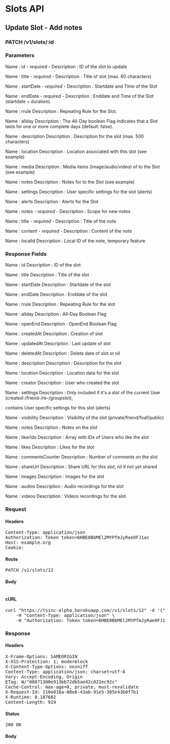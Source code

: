 # Slots API

## Update Slot - Add notes

### PATCH /v1/slots/:id

### Parameters

Name : id *- required -*
Description : ID of the slot to update

Name : title *- required -*
Description : Title of slot (max. 60 characters)

Name : startDate *- required -*
Description : Startdate and Time of the Slot

Name : endDate *- required -*
Description : Enddate and Time of the Slot (startdate + duration).

Name : rrule
Description : Repeating Rule for the Slot.

Name : allday
Description : The All-Day boolean Flag indicates that a Slot lasts for one or more complete days (default: false).

Name : description
Description : Description for the slot (max. 500 characters)

Name : location
Description : Location associated with this slot (see example)

Name : media
Description : Media items (image/audio/video) of to the Slot (see example)

Name : notes
Description : Notes for to the Slot (see example)

Name : settings
Description : User specific settings for the slot (alerts)

Name : alerts
Description : Alerts for the Slot

Name : notes *- required -*
Description : Scope for new notes

Name : title *- required -*
Description : Title of the note

Name : content *- required -*
Description : Content of the note

Name : localId
Description : Local ID of the note, temporary feature


### Response Fields

Name : id
Description : ID of the slot

Name : title
Description : Title of the slot

Name : startDate
Description : Startdate of the slot

Name : endDate
Description : Enddate of the slot

Name : rrule
Description : Repeating Rule for the slot

Name : allday
Description : All-Day Boolean Flag

Name : openEnd
Description : OpenEnd Boolean Flag

Name : createdAt
Description : Creation of slot

Name : updatedAt
Description : Last update of slot

Name : deletedAt
Description : Delete date of slot or nil

Name : description
Description : Description for the slot

Name : location
Description : Location data for the slot

Name : creator
Description : User who created the slot

Name : settings
Description : Only included if it&#39;s a slot of the current User (created-/friend-/re-/groupslot),

contains User specific settings for this slot (alerts)

Name : visibility
Description : Visibiltiy of the slot (private/friend/foaf/public)

Name : notes
Description : Notes on the slot

Name : likerIds
Description : Array with IDs of Users who like the slot

Name : likes
Description : Likes for the slot

Name : commentsCounter
Description : Number of comments on the slot

Name : shareUrl
Description : Share URL for this slot, nil if not yet shared

Name : images
Description : Images for the slot

Name : audios
Description : Audio recordings for the slot

Name : videos
Description : Videos recordings for the slot

### Request

#### Headers

<pre>Content-Type: application/json
Authorization: Token token=6HBE8BbMEl2MYPfmJyRaeOFJ1ac
Host: example.org
Cookie: </pre>

#### Route

<pre>PATCH /v1/slots/12</pre>

#### Body
```javascript

```


#### cURL

<pre class="request">curl &quot;https://tsinc-alpha.herokuapp.com//v1/slots/12&quot; -d &#39;{&quot;notes&quot;:[{&quot;title&quot;:&quot;Title for Note 182&quot;,&quot;content&quot;:&quot;Liebe ist ein Kind der Freiheit!&quot;,&quot;localId&quot;:&quot;123321&quot;},{&quot;title&quot;:&quot;Title for Note 183&quot;,&quot;content&quot;:&quot;Liebe ist ein Kind der Freiheit!&quot;}]}&#39; -X PATCH \
	-H &quot;Content-Type: application/json&quot; \
	-H &quot;Authorization: Token token=6HBE8BbMEl2MYPfmJyRaeOFJ1ac&quot;</pre>

### Response

#### Headers

<pre>X-Frame-Options: SAMEORIGIN
X-XSS-Protection: 1; mode=block
X-Content-Type-Options: nosniff
Content-Type: application/json; charset=utf-8
Vary: Accept-Encoding, Origin
ETag: W/&quot;08871300e913bb72db5ae42c822ec92c&quot;
Cache-Control: max-age=0, private, must-revalidate
X-Request-Id: 210e816a-00e6-43ab-91e5-385e43b0f7b1
X-Runtime: 0.187682
Content-Length: 919</pre>

#### Status

<pre>200 OK</pre>

#### Body

```javascript

```
